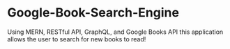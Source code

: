 # Google-Book-Search-Engine
Using MERN, RESTful API, GraphQL, and Google Books API this application allows the user to search for new books to read!
